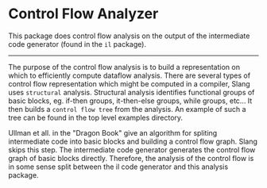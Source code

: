 Control Flow Analyzer
=====================

This package does control flow analysis on the output of the intermediate code generator (found in
the `il` package).

---

The purpose of the control flow analysis is to build a representation on which to efficiently
compute dataflow analysis. There are several types of control flow representation which might be
computed in a compiler, Slang uses `structural` analysis. Structural analysis identifies functional
groups of basic blocks, eg. if-then groups, it-then-else groups, while groups, etc... It then builds
a `control flow tree` from the analysis. An example of such a tree can be found in the top level
examples directory.

Ullman et all. in the "Dragon Book" give an algorithm for spliting intermediate code into basic
blocks and building a control flow graph. Slang skips this step. The intermediate code generator
generates the control flow graph of basic blocks directly. Therefore, the analysis of the control
flow is in some sense split between the il code generator and this analysis package.

